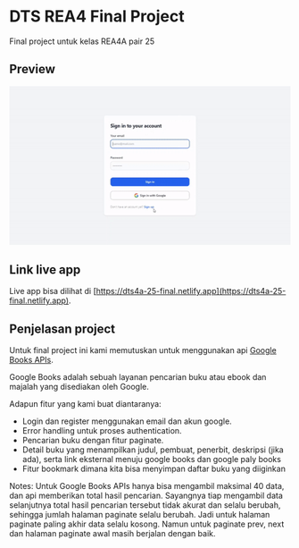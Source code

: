 # DTS REA4 Final Project

Final project untuk kelas REA4A pair 25

## Preview

![](preview.gif)

## Link live app

Live app bisa dilihat di [https://dts4a-25-final.netlify.app](https://dts4a-25-final.netlify.app).

## Penjelasan project

Untuk final project ini kami memutuskan untuk menggunakan api [Google Books APIs](https://developers.google.com/books).

Google Books adalah sebuah layanan pencarian buku atau ebook dan majalah yang disediakan oleh Google.

Adapun fitur yang kami buat diantaranya:

- Login dan register menggunakan email dan akun google.
- Error handling untuk proses authentication.
- Pencarian buku dengan fitur paginate.
- Detail buku yang menampilkan judul, pembuat, penerbit, deskripsi (jika ada), serta link eksternal menuju google books dan google paly books
- Fitur bookmark dimana kita bisa menyimpan daftar buku yang diiginkan

Notes: Untuk Google Books APIs hanya bisa mengambil maksimal 40 data, dan api memberikan total hasil pencarian. Sayangnya tiap mengambil data selanjutnya total hasil pencarian tersebut tidak akurat dan selalu berubah, sehingga jumlah halaman paginate selalu berubah. Jadi untuk halaman paginate paling akhir data selalu kosong. Namun untuk paginate prev, next dan halaman paginate awal masih berjalan dengan baik.
